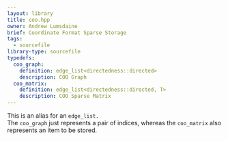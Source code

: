 ```yaml
---
layout: library
title: coo.hpp
owner: Andrew Lumsdaine
brief: Coordinate Format Sparse Storage 
tags:
  - sourcefile
library-type: sourcefile
typedefs:
  coo_graph:
    definition: edge_list<directedness::directed>
    description: COO Graph
  coo_matrix:
    definition: edge_list<directedness::directed, T>
    description: COO Sparse Matrix
---
```


This is an alias for an `edge_list.`  
The `coo_graph` just represents a pair of indices, whereas 
the `coo_matrix` also represents an item to be stored.

```{index}  coo.hpp
```

